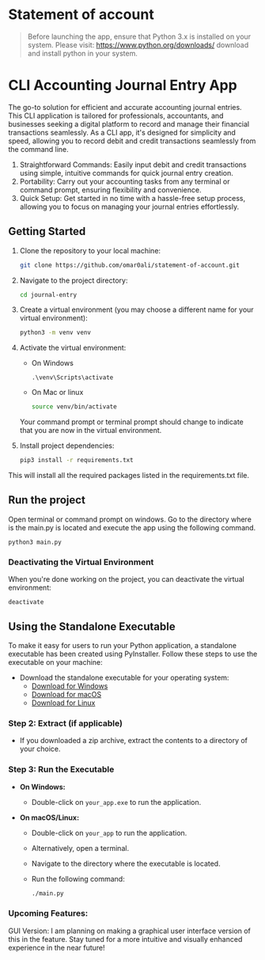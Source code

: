 # Statement of account
> Before launching the app, ensure that Python 3.x is installed on your system. Please visit: https://www.python.org/downloads/ download and install python in your system.


# CLI Accounting Journal Entry App
The go-to solution for efficient and accurate accounting journal entries. This CLI application is tailored for professionals, accountants, and businesses seeking a digital platform to record and manage their financial transactions seamlessly. As a CLI app, it's designed for simplicity and speed, allowing you to record debit and credit transactions seamlessly from the command line.

1. Straightforward Commands: Easily input debit and credit transactions using simple, intuitive commands for quick journal entry creation.
2. Portability: Carry out your accounting tasks from any terminal or command prompt, ensuring flexibility and convenience.
3. Quick Setup: Get started in no time with a hassle-free setup process, allowing you to focus on managing your journal entries effortlessly.


## Getting Started

1. Clone the repository to your local machine:

   ```bash
   git clone https://github.com/omar0ali/statement-of-account.git

2. Navigate to the project directory:
    ```bash
    cd journal-entry
    ```
3. Create a virtual environment (you may choose a different name for your virtual environment):
    ```bash
    python3 -m venv venv
    ```
4. Activate the virtual environment:
    * On Windows
        ```shell
        .\venv\Scripts\activate
        ``` 
    * On Mac or linux
        ```bash
        source venv/bin/activate
        ``` 
    Your command prompt or terminal prompt should change to indicate that you are now in the virtual environment.
5. Install project dependencies:
    ```bash
    pip3 install -r requirements.txt
    ```
This will install all the required packages listed in the requirements.txt file.
## Run the project
Open terminal or command prompt on windows. Go to the directory where is the main.py is located and execute the app using the following command.

```
python3 main.py
```

### Deactivating the Virtual Environment
When you're done working on the project, you can deactivate the virtual environment:
```
deactivate
```

## Using the Standalone Executable
To make it easy for users to run your Python application, a standalone executable has been created using PyInstaller. Follow these steps to use the executable on your machine:

- Download the standalone executable for your operating system:
  - [Download for Windows](link_to_windows_executable)
  - [Download for macOS](link_to_macos_executable)
  - [Download for Linux](link_to_linux_executable)

### Step 2: Extract (if applicable)

- If you downloaded a zip archive, extract the contents to a directory of your choice.

### Step 3: Run the Executable

- **On Windows:**
  - Double-click on `your_app.exe` to run the application.

- **On macOS/Linux:**
  - Double-click on `your_app` to run the application.
  - Alternatively, open a terminal.
  - Navigate to the directory where the executable is located.
  - Run the following command:

    ```bash
    ./main.py
    ```

### Upcoming Features:
GUI Version: I am planning on making a graphical user interface version of this in the feature. Stay tuned for a more intuitive and visually enhanced experience in the near future!